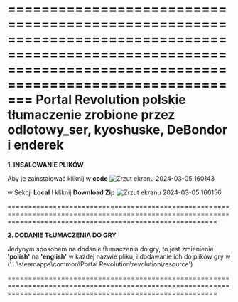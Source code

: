 ===============================================================================================================================================================
**Portal Revolution** polskie tłumaczenie zrobione przez odlotowy_ser, kyoshuske, DeBondor i enderek
===============================================================================================================================================================

**1. INSALOWANIE PLIKÓW**

Aby je zainstalować kliknij w **code**
![Zrzut ekranu 2024-03-05 160143](https://github.com/OdlotowySer/Portal-Revolution-Polish/assets/159620922/f7896351-14b0-4c84-93af-7b96be8873d8)

w Sekcji **Local** l kliknij **Download Zip**
![Zrzut ekranu 2024-03-05 160156](https://github.com/OdlotowySer/Portal-Revolution-Polish/assets/159620922/fae1219e-d7c7-45d9-ae11-ae310924fddc)

===============================================================================================================================================================

**2. DODANIE TŁUMACZENIA DO GRY**

Jedynym sposobem na dodanie tłumaczenia do gry, to jest zmienienie **'polish'** na **'english'** w każdej nazwie pliku,
i dodawanie ich do plików gry w ('...\steamapps\common\Portal Revolution\revolution\resource')

===============================================================================================================================================================

